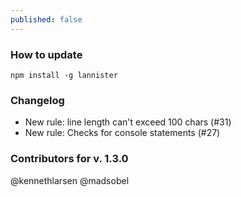 ```yaml
---
published: false
---
```

### How to update
`npm install -g lannister`

### Changelog
* New rule: line length can't exceed 100 chars (#31)
* New rule: Checks for console statements (#27)

### Contributors for v. 1.3.0
@kennethlarsen
@madsobel 

